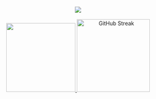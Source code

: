 <br/>

<div align="center">
  <a href="https://github.com/the-simian">
    <img src="https://skillicons.dev/icons?i=html,css,javascript,typescript,nodejs,react,docker,prisma,aws,d3,apollo,graphql,tailwindcss,ableton&theme=dark" />
  </a>
</div>

<br/>

<div align="center">
  <a href="https://github.com/the-simian">
    <picture>
      <source height="190em" media="(prefers-color-scheme: dark)" srcset="https://github-readme-stats.vercel.app/api/top-langs/?username=the-simian&layout=compact&langs_count=6&theme=dark">
	    <img height="180em" src="https://github-readme-stats.vercel.app/api/top-langs/?username=the-simian&layout=compact&langs_count=6&theme=default"/>
    </picture>
  </a>
  <a href="https://git.io/streak-stats">
     <img src="https://streak-stats.demolab.com?user=the-simian&theme=dark" alt="GitHub Streak" height="190em"/>
  </a>
</div>

<br/>
